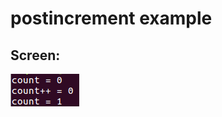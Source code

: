 # postincrement example
## Screen:
![alt-текст](https://github.com/Asqvella/experience/blob/master/postincrement/img/postincrement.png "postincrement.png")
